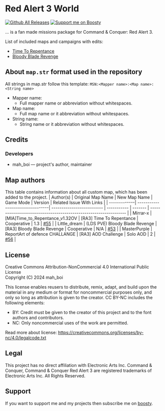 # Red Alert 3 World
[![Github All Releases](https://img.shields.io/github/downloads/MahBoiDeveloper/RedAlert3World/total.svg)](https://github.com/MahBoiDeveloper/RedAlert3World/releases) [![Support me on Boosty](https://img.shields.io/badge/boosty-50₽/month-green.svg?logo=boosty)](https://boosty.to/mah_boi)

... is a fan made missions package for Command &amp; Conquer: Red Alert 3.

List of included maps and campaigns with edits:
* [Time To Repentance](https://www.moddb.com/games/cc-red-alert-3/addons/remastered-campaignrepentance)
* [Bloody Blade Revenge](https://www.moddb.com/games/cc-red-alert-3/addons/lds-pve-bloody-blade-revenge)

## About `map.str` format used in the repository
All strings in map.str follow this template: `MSN:<Mapper name>:<Map name>:<String name>`

* Mapper name:
  * Full mapper name or abbreviation without whitespaces.
* Map name:
  * Full map name or it abbreviation without whitespaces.
* String name:
  * String name or it abbreviation without whitespaces.

<!-- There also have the file `mapStrings.str`, that you can include in your version of `gamestrings.csf`. -->

## Credits
### Developers
* mah_boi — project's author, maintainer

## Map authors
This table contains information about all custom map, which has been added to the project.
| Author(s)    | Original Map Name                | New Map Name               | Game Mode   | Version | Related Issue With Links                                           |
| -------------| ---------------------------------| -------------------------- | ----------- | ------- | ------------------------------------------------------------------ |
| Mirrar-x     | [MIA]Time_to_Repentance_v1.32OV  | [RA3] Time To Repentance   | Cooperative | 1.3     | [#55](https://github.com/MahBoiDeveloper/RedAlert3World/issues/55) |
| Little_dream | (LDS PVE) Bloody Blade Revenge   | [RA3] Bloody Blade Revenge | Cooperative | N/A     | [#53](https://github.com/MahBoiDeveloper/RedAlert3World/issues/53) |
| MasterPurple | ReportArt of defence CHALLANGE   | [RA3] AOD Challenge        | Solo AOD    | 2       | [#56](https://github.com/MahBoiDeveloper/RedAlert3World/issues/56) |

## License
Creative Commons Attribution-NonCommercial 4.0 International Public License<br/>
Copyright (C) 2024 mah_boi

This license enables reusers to distribute, remix, adapt, and build upon the material in any medium or format for noncommercial purposes only, and only so long as attribution is given to the creator. CC BY-NC includes the following elements:

 * BY: Credit must be given to the creator of this project and to the font authors and contributors.
 * NC: Only noncommercial uses of the work are permitted.

Read more about license: https://creativecommons.org/licenses/by-nc/4.0/legalcode.txt

## Legal
This project has no direct affiliation with Electronic Arts Inc. Command & Conquer, Command & Conquer Red Alert 3 are registered trademarks of Electronic Arts Inc. All Rights Reserved.

## Support
If you want to support me and my projects then subscribe me on [boosty](https://boosty.to/mah_boi).
